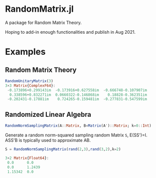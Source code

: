 # RandomMatrix.jl

A package for Random Matrix Theory.

Hoping to add-in enough functionalities and publish in Aug 2021.


# Examples

## Random Matrix Theory
```julia
RandomUnitaryMatrix(3)
3×3 Matrix{ComplexF64}:
 -0.173896+0.299143im  -0.173916+0.627558im  -0.666748-0.107907im
  0.338596+0.832271im  0.0660322-0.146868im    0.18828-0.362351im
 -0.202431-0.17881im    0.724265-0.159481im  -0.277831-0.547599im
```

## Randomized Linear Algebra
```julia
RandomNormSamplingMatrix(A::Matrix, B=Matrix(A')::Matrix; k=0::Int)
```
Generate a random norm-squared sampling random Matrix `S`, E(SS')=I.
ASS'B is typically used to approximate AB.

```julia
S = RandomNormSamplingMatrix(rand(2,3),rand(3,2),k=2)

3×2 Matrix{Float64}:
 0.0      0.0
 0.0      1.2439
 1.15342  0.0
```